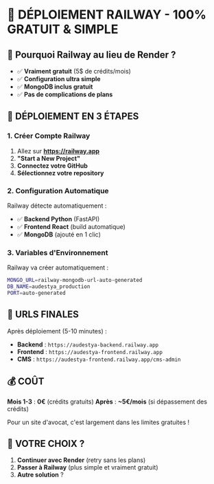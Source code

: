 # 🚂 DÉPLOIEMENT RAILWAY - 100% GRATUIT & SIMPLE

## 🎯 **Pourquoi Railway au lieu de Render ?**

- ✅ **Vraiment gratuit** (5$ de crédits/mois)
- ✅ **Configuration ultra simple**
- ✅ **MongoDB inclus gratuit**
- ✅ **Pas de complications de plans**

## 🚀 **DÉPLOIEMENT EN 3 ÉTAPES**

### **1. Créer Compte Railway**
1. Allez sur **https://railway.app**
2. **"Start a New Project"**
3. **Connectez votre GitHub**
4. **Sélectionnez votre repository**

### **2. Configuration Automatique**
Railway détecte automatiquement :
- ✅ **Backend Python** (FastAPI)
- ✅ **Frontend React** (build automatique)
- ✅ **MongoDB** (ajouté en 1 clic)

### **3. Variables d'Environnement**
Railway va créer automatiquement :
```bash
MONGO_URL=railway-mongodb-url-auto-generated
DB_NAME=audestya_production
PORT=auto-generated
```

## 🎯 **URLS FINALES**

Après déploiement (5-10 minutes) :
- **Backend** : `https://audestya-backend.railway.app`
- **Frontend** : `https://audestya-frontend.railway.app`  
- **CMS** : `https://audestya-frontend.railway.app/cms-admin`

## 💰 **COÛT**

**Mois 1-3** : **0€** (crédits gratuits)
**Après** : **~5€/mois** (si dépassement des crédits)

Pour un site d'avocat, c'est largement dans les limites gratuites !

## 🤔 **VOTRE CHOIX ?**

1. **Continuer avec Render** (retry sans les plans)
2. **Passer à Railway** (plus simple et vraiment gratuit)
3. **Autre solution** ?